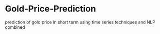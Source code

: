 # Gold-Price-Prediction
prediction of gold price in short term using time series techniques and NLP combined
